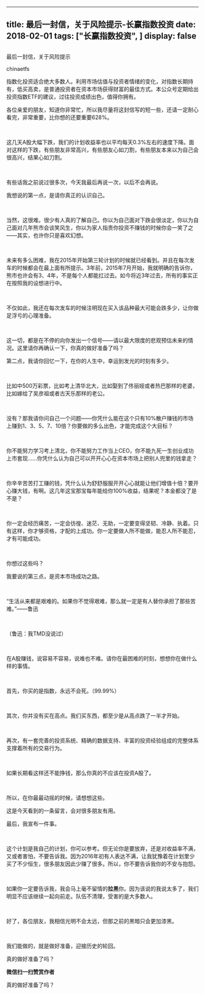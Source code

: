 
---
title:  最后一封信，关于风险提示-长赢指数投资
date: 2018-02-01
tags: ["长赢指数投资", ]
display: false
---


## 



最后一封信，关于风险提示




chinaetfs




指数化投资适合绝大多数人。利用市场估值与投资者情绪的变化，对指数长期持有，低买高卖，是普通投资者在资本市场获得财富的最佳方式。本公众号定期给出投资指数ETF的建议，过往投资成绩出色，值得你拥有。








各位亲爱的朋友，知道你非常忙，所以我尽量将这封信写的短一些，还请一定耐心看完，非常重要，比你想的还要重要628%。

&nbsp;

这几天A股大幅下跌，我们的计划收益率也以平均每天0.3%左右的速度下降。面对这样的下跌，有些朋友非常高兴，有些朋友心如刀割，有些朋友本来以为自己会很高兴，结果心如刀割。

&nbsp;

有些话我之前说过很多次，今天我最后再说一次，以后不会再说。





我想说的第一点，是请你真正的认识自己。

&nbsp;

当然，这很难。很少有人真的了解自己。你以为自己面对下跌会很淡定，你以为自己面对几年熊市会谈笑风生，你以为家人指责你投资不赚钱的时候你会一笑了之——其实，也许你只是喜欢幻想。

&nbsp;

未来有多么困难，我在2015年开始第三轮计划的时候就已经看到。并且在每次发车的时候都会在最上面有所提示。3年前，2015年7月开始，我就明确的告诉你，熊市也许会有3、4年，不是每个人都能扛过去。如今将近3年过去，所有的事实正在按照我的设想进行中。

&nbsp;

不仅如此，我还在每次发车的时候注明现在买入该品种最大可能会跌多少，让你做足浮亏的心理准备。

&nbsp;

这一切，都是在不停的向你发出一个信号——请以最大限度的悲观预估未来的情况。这里请你再确认一下，你真的做好准备了吗？





第二点，我请你回忆一下，在你的人生中，幸运到发光的时刻有多少。

&nbsp;

比如中500万彩票，比如考上清华北大，比如娶到了佟丽娅或者热巴那样的老婆，比如嫁给了吴彦祖或者古天乐那样的老公。

&nbsp;

没有？那我请你问自己一个问题——你凭什么能在这个只有10%散户赚钱的市场上赚到1、3、5、7、10倍？你要做的多么出色，才能完成这个大目标？

&nbsp;

你不能努力学习考上清北，你不能努力工作当上CEO，你不能九死一生创业成功上市套现……你凭什么认为自己可以开开心心在资本市场上把别人兜里的钱拿走？

&nbsp;

你辛辛苦苦打工赚的钱，凭什么认为舒舒服服开开心心就能让他们增值十倍？要开心赚大钱，有啊。这几年这宝那宝每年能给你100%收益，结果呢？本金都没了是不是？

&nbsp;

你一定会经历痛苦，一定会彷徨、迷茫、无助，一定要变得坚韧、冷静、执着。只有这样，你才够资格，才配的上成功。你一定要做人所不能做，能忍人所不能忍，才有可能成功。

&nbsp;

你想过这些吗？







我要说的第三点，是资本市场成功之路。

&nbsp;

“生活从来都是艰难的。如果你不觉得艰难，那么就一定是有人替你承担了那些苦难。”——鲁迅

&nbsp;

（鲁迅：我TMD没说过）

&nbsp;

在A股赚钱，说容易不容易，说难也不难。请你在最困难的时刻，想想你在做什么样的事情。

&nbsp;

首先，你买的是指数，永远不会死。（99.99%）

&nbsp;

其次，你并没有买在高点。我们买东西，都至少是从高点跌了一半才开始。

&nbsp;

再次，有一套完善的投资系统、精确的数据支持、丰富的投资经验组成的完整体系支撑着所有的交易行为。

&nbsp;

如果长期看这样还不能挣钱，那么你真的不应该在投资A股了。

&nbsp;

所以，在你最最动摇的时候，请想想这些。



这是今天看到的一条留言，会对很多朋友有用。





最后，我宣布一件事。

&nbsp;

这个计划是我自己的计划，你可以参考。但无论你是要放弃，还是对收益率不满，又或者害怕，不要告诉我。因为2016年初有人表达不满，让我犹豫着在计划里少买了不少恒生，很多朋友因此少赚了很多。所以，你不要告诉我你的不安与抱怨。

&nbsp;

如果你一定要告诉我，我会马上毫不留情的**拉黑**你。因为该说的我说太多了，我们明显不应该继续一起向前走。队伍不清理，受害的是大多数人。

&nbsp;

好了，各位朋友，我相信光明不会太远，但那之前的黑暗只会更加漆黑。

&nbsp;

我们能做的，就是做好准备，迎接历史的轮回。









真的做好准备了吗？


**微信扫一扫赞赏作者**






真的做好准备了吗？








